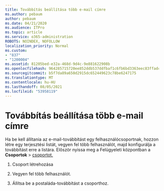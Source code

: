 ```yaml
---
title: Továbbítás beállítása több e-mail címre
ms.author: pebaum
author: pebaum
ms.date: 04/21/2020
ms.audience: ITPro
ms.topic: article
ms.service: o365-administration
ROBOTS: NOINDEX, NOFOLLOW
localization_priority: Normal
ms.custom:
- "837"
- "1200004"
ms.assetid: 81205bed-e32a-468d-9d4c-9e881622908b
ms.openlocfilehash: 964285715720ee852ddb537ddfbaf1c6fb6bd3363eec83ffadc881b741035cad
ms.sourcegitcommit: b5f7da89a650d2915dc652449623c78be6247175
ms.translationtype: MT
ms.contentlocale: hu-HU
ms.lasthandoff: 08/05/2021
ms.locfileid: "53958119"
---
```

# <a name="setting-up-forwarding-to-multiple-email-addresses"></a>Továbbítás beállítása több e-mail címre

Ha be kell állítania az e-mail-továbbítást egy felhasználócsoportnak, hozzon létre egy terjesztési listát, vegyen fel több felhasználót, majd konfigurálja a továbbítást erre a listára. Először nyissa meg a Felügyeleti központban a **Csoportok**  >  [csoportot.](https://portal.office.com/adminportal/home#/groups)
  
1. Csoport létrehozása

2. Vegyen fel több felhasználót.

3. Állítsa be a postaláda-továbbítást a csoporthoz.
